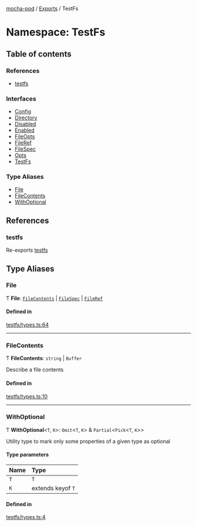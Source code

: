 [mocha-pod](../README.md) / [Exports](../modules.md) / TestFs

# Namespace: TestFs

## Table of contents

### References

- [testfs](TestFs.md#testfs)

### Interfaces

- [Config](../interfaces/TestFs.Config.md)
- [Directory](../interfaces/TestFs.Directory.md)
- [Disabled](../interfaces/TestFs.Disabled.md)
- [Enabled](../interfaces/TestFs.Enabled.md)
- [FileOpts](../interfaces/TestFs.FileOpts.md)
- [FileRef](../interfaces/TestFs.FileRef.md)
- [FileSpec](../interfaces/TestFs.FileSpec.md)
- [Opts](../interfaces/TestFs.Opts.md)
- [TestFs](../interfaces/TestFs.TestFs.md)

### Type Aliases

- [File](TestFs.md#file)
- [FileContents](TestFs.md#filecontents)
- [WithOptional](TestFs.md#withoptional)

## References

### <a id="testfs" name="testfs"></a> testfs

Re-exports [testfs](../modules.md#testfs)

## Type Aliases

### <a id="file" name="file"></a> File

Ƭ **File**: [`FileContents`](TestFs.md#filecontents) \| [`FileSpec`](../interfaces/TestFs.FileSpec.md) \| [`FileRef`](../interfaces/TestFs.FileRef.md)

#### Defined in

[testfs/types.ts:64](https://github.com/balena-io-modules/mocha-pod/blob/ee6b4c1/lib/testfs/types.ts#L64)

___

### <a id="filecontents" name="filecontents"></a> FileContents

Ƭ **FileContents**: `string` \| `Buffer`

Describe a file contents

#### Defined in

[testfs/types.ts:10](https://github.com/balena-io-modules/mocha-pod/blob/ee6b4c1/lib/testfs/types.ts#L10)

___

### <a id="withoptional" name="withoptional"></a> WithOptional

Ƭ **WithOptional**<`T`, `K`\>: `Omit`<`T`, `K`\> & `Partial`<`Pick`<`T`, `K`\>\>

Utility type to mark only some properties of a given type as optional

#### Type parameters

| Name | Type |
| :------ | :------ |
| `T` | `T` |
| `K` | extends keyof `T` |

#### Defined in

[testfs/types.ts:4](https://github.com/balena-io-modules/mocha-pod/blob/ee6b4c1/lib/testfs/types.ts#L4)
